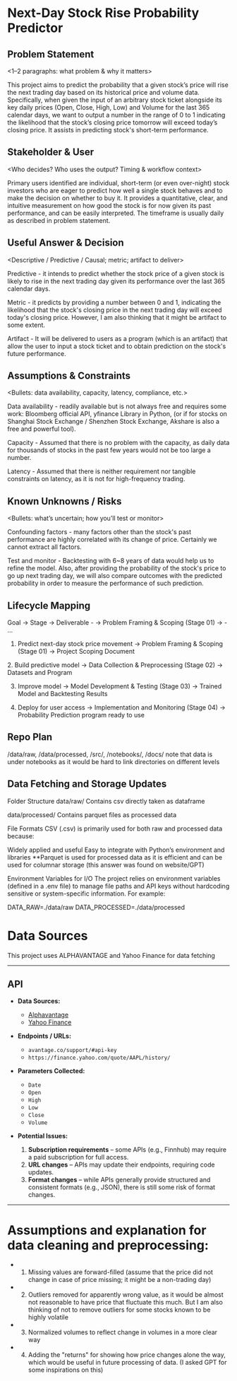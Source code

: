 # Next-Day Stock Rise Probability Predictor

## Problem Statement 

<1–2 paragraphs: what problem & why it matters> 

This project aims to predict the probability that a given stock’s price will rise the next trading day based on its historical price and volume data. Specifically, when given the input of an arbitrary stock ticket alongside its key daily prices (Open, Close, High, Low) and Volume for the last 365 calendar days, we want to output a number in the range of 0 to 1 indicating the likelihood that the stock’s closing price tomorrow will exceed today’s closing price. It assists in predicting stock's short-term performance.

## Stakeholder & User

<Who decides? Who uses the output? Timing & workflow context> 

Primary users identified are individual, short-term (or even over-night) stock investors who are eager to predict how well a single stock behaves and to make the decision on whether to buy it. It provides a quantitative, clear, and intuitive measurement on how good the stock is for now given its past performance, and can be easily interpreted. The timeframe is usually daily as described in problem statement.

## Useful Answer & Decision 

<Descriptive / Predictive / Causal; metric; artifact to deliver> 

Predictive - it intends to predict whether the stock price of a given stock is likely to rise in the next trading day given its performance over the last 365 calendar days.

Metric - it predicts by providing a number between 0 and 1, indicating the likelihood that the stock's closing price in the next trading day will exceed today's closing price. However, I am also thinking that it might be artifact to some extent.

Artifact - It will be delivered to users as a program (which is an artifact) that allow the user to input a stock ticket and to obtain prediction on the stock's future performance.

## Assumptions & Constraints 

<Bullets: data availability, capacity, latency, compliance, etc.> 

Data availability - readily available but is not always free and requires some work: Bloomberg official API, yfinance Library in Python, (or if for stocks on Shanghai Stock Exchange / Shenzhen Stock Exchange, Akshare is also a free and powerful tool).

Capacity - Assumed that there is no problem with the capacity, as daily data for thousands of stocks in the past few years would not be too large a number.

Latency - Assumed that there is neither requirement nor tangible constraints on latency, as it is not for high-frequency trading.

## Known Unknowns / Risks 

<Bullets: what’s uncertain; how you’ll test or monitor> 

Confounding factors - many factors other than the stock's past performance are highly correlated with its change of price. Certainly we cannot extract all factors.

Test and monitor - Backtesting with 6~8 years of data would help us to refine the model. Also, after providing the probability of the stock's price to go up next trading day, we will also compare outcomes with the predicted probability in order to measure the performance of such prediction.

## Lifecycle Mapping 

Goal → Stage → Deliverable - <Goal A> → Problem Framing & Scoping (Stage 01) → <Deliverable X> - ... 

1. Predict next-day stock price movement​​ → Problem Framing & Scoping (Stage 01) → Project Scoping Document

​​2. Build predictive model​​ → Data Collection & Preprocessing (Stage 02) → Datasets and Program

3. Improve model​​ → Model Development & Testing (Stage 03) → Trained Model and Backtesting Results

4. Deploy for user access​​ → Implementation and Monitoring (Stage 04) → Probability Prediction program ready to use

## Repo Plan 
/data/raw, /data/processed, /src/, /notebooks/, /docs/ note that data is under notebooks as it would be hard to link directories on different levels

## Data Fetching and Storage Updates
Folder Structure
data/raw/ Contains csv directly taken as dataframe

data/processed/ Contains parquet files as processed data

File Formats
CSV (.csv) is primarily used for both raw and processed data because:

Widely applied and useful
Easy to integrate with Python’s environment and libraries
**Parquet is used for processed data as it is efficient and can be used for columnar storage (this answer was found on website/GPT)

Environment Variables for I/O
The project relies on environment variables (defined in a .env file) to manage file paths and API keys without hardcoding sensitive or system-specific information.
For example:

DATA_RAW=./data/raw
DATA_PROCESSED=./data/processed

# Data Sources
This project uses ALPHAVANTAGE and Yahoo Finance for data fetching

---

## API

- **Data Sources:**  
  - [Alphavantage](avantage.co/support/#api-key)
  - [Yahoo Finance](https://finance.yahoo.com/quote/AAPL/history/)  

- **Endpoints / URLs:**  
  - `avantage.co/support/#api-key`
  - `https://finance.yahoo.com/quote/AAPL/history/`  

- **Parameters Collected:**  
  - `Date`  
  - `Open`  
  - `High`  
  - `Low`  
  - `Close`  
  - `Volume`  

- **Potential Issues:**  
  1. **Subscription requirements** – some APIs (e.g., Finnhub) may require a paid subscription for full access.  
  2. **URL changes** – APIs may update their endpoints, requiring code updates.  
  3. **Format changes** – while APIs generally provide structured and consistent formats (e.g., JSON), there is still some risk of format changes.  

---
# Assumptions and explanation for data cleaning and preprocessing:

- 1. Missing values are forward-filled (assume that the price did not change in case of price missing; it might be a non-trading day)

- 2. Outliers removed for apparently wrong value, as it would be almost not reasonable to have price that fluctuate this much. But 
I am also thinking of not to remove outliers for some stocks known to be highly volatile

- 3. Normalized volumes to reflect change in volumes in a more clear way

- 4. Adding the "returns" for showing how price changes alone the way, which would be useful in future processing of data.
(I asked GPT for some inspirations on this)
